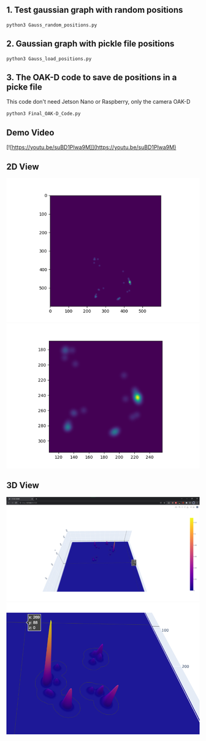 ## 1. Test gaussian graph with random positions
```
python3 Gauss_random_positions.py
```
## 2. Gaussian graph with pickle file positions
```
python3 Gauss_load_positions.py
```
## 3. The OAK-D code to save de positions in a picke file
This code don't need Jetson Nano or Raspberry, only the camera OAK-D
```
python3 Final_OAK-D_Code.py
```
## Demo Video
[![https://youtu.be/suBD1Plwa9M]](https://youtu.be/suBD1Plwa9M)

## 2D View
![alt text](https://github.com/cidimec/opencv-ai-competition-beavers/blob/main/Gaussian%20graph/Images/2D_view.png)
![alt text](https://github.com/cidimec/opencv-ai-competition-beavers/blob/main/Gaussian%20graph/Images/2D_view_Zoom.png)

## 3D View
![alt text](https://github.com/cidimec/opencv-ai-competition-beavers/blob/main/Gaussian%20graph/Images/3D_view.png)
![alt text](https://github.com/cidimec/opencv-ai-competition-beavers/blob/main/Gaussian%20graph/Images/3D_view_zoom.png)
